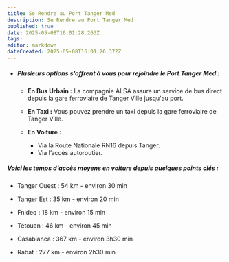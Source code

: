 ```yaml
---
title: Se Rendre au Port Tanger Med
description: Se Rendre au Port Tanger Med
published: true
date: 2025-05-08T16:01:28.263Z
tags: 
editor: markdown
dateCreated: 2025-05-08T16:01:26.372Z
---
```


* ##### Plusieurs options s'offrent à vous pour rejoindre le Port Tanger Med :

    *  **En Bus Urbain :** La compagnie ALSA assure un service de bus direct depuis la gare ferroviaire de Tanger Ville jusqu'au port.

    *  **En Taxi :** Vous pouvez prendre un taxi depuis la gare ferroviaire de Tanger Ville.

    *  **En Voiture :**

 		- Via la Route Nationale RN16 depuis Tanger.
   		 - Via l’accès autoroutier.
  


##### Voici les temps d’accès moyens en voiture depuis quelques points clés :

*  Tanger Ouest : 54 km - environ 30 min

*  Tanger Est : 35 km - environ 20 min

*  Fnideq : 18 km - environ 15 min

*  Tétouan : 46 km - environ 45 min

*  Casablanca : 367 km - environ 3h30 min

*  Rabat : 277 km - environ 2h30 min